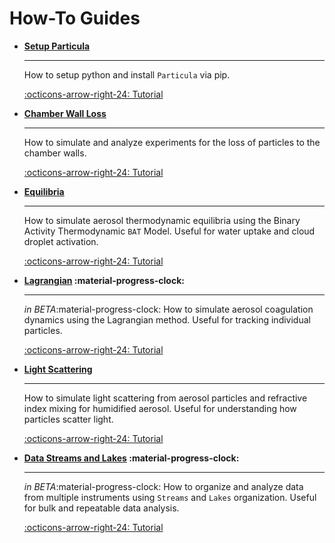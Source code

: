 # How-To Guides

<div class="grid cards" markdown>

-   __[Setup Particula](Setup_Particula/index.md)__

    ---

    How to setup python and install `Particula` via pip.

    [:octicons-arrow-right-24: Tutorial](Setup_Particula/index.md)

-   __[Chamber Wall Loss](Chamber_Wall_Loss/index.md)__

    ---

    How to simulate and analyze experiments for the loss of particles to the chamber walls.

    [:octicons-arrow-right-24: Tutorial](Chamber_Wall_Loss/index.md)

-   __[Equilibria](Equilibria/index.md)__

    ---

    How to simulate aerosol thermodynamic equilibria using the Binary Activity Thermodynamic `BAT` Model. Useful for water uptake and cloud droplet activation.

    [:octicons-arrow-right-24: Tutorial](Equilibria/index.md)


-   __[Lagrangian](Lagrangian/index.md) :material-progress-clock:__

    ---

    *in BETA*:material-progress-clock: How to simulate aerosol coagulation dynamics using the Lagrangian method. Useful for tracking individual particles.

    [:octicons-arrow-right-24: Tutorial](Lagrangian/index.md)

-   __[Light Scattering](Light_Scattering/index.md)__

    ---

    How to simulate light scattering from aerosol particles and refractive index mixing for humidified aerosol. Useful for understanding how particles scatter light.

    [:octicons-arrow-right-24: Tutorial](Light_Scattering/index.md)

-   __[Data Streams and Lakes](Data_Streams_and_Lakes/index.md) :material-progress-clock:__

    ---

    *in BETA*:material-progress-clock: How to organize and analyze data from multiple instruments using `Streams` and `Lakes` organization. Useful for bulk and repeatable data analysis.

    [:octicons-arrow-right-24: Tutorial](Data_Streams_and_Lakes/index.md)

</div>